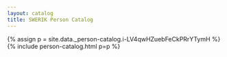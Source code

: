```yaml
---
layout: catalog
title: SWERIK Person Catalog
---
```

{% assign p = site.data._person-catalog.i-LV4qwHZuebFeCkPRrYTymH %}
{% include person-catalog.html p=p %}

